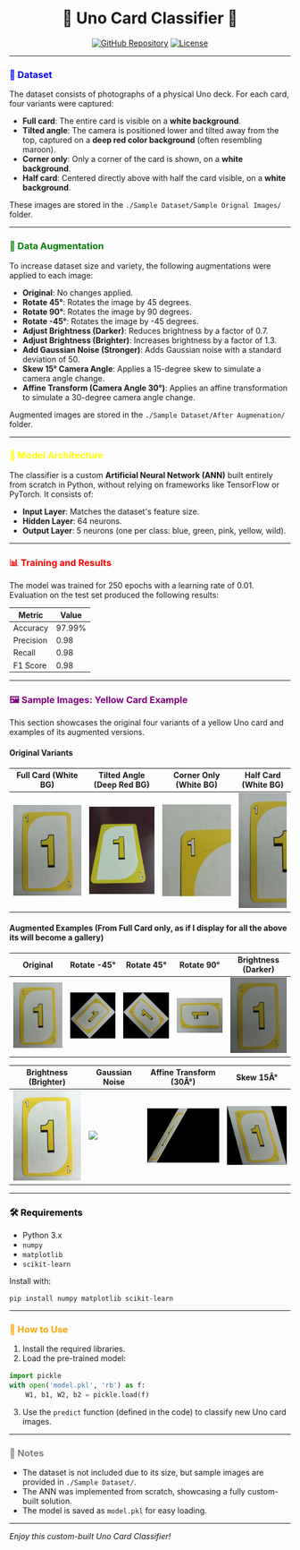 <h1 align="center">🎴 Uno Card Classifier 🎴</h1>

<p align="center">
  <a href="https://github.com/yourusername/yourrepo"><img src="https://img.shields.io/badge/GitHub-Repository-blue" alt="GitHub Repository"></a>
  <a href="https://opensource.org/licenses/MIT"><img src="https://img.shields.io/badge/License-MIT-green" alt="License"></a>
</p>

---

### <span style="color: blue;">📸 Dataset</span>
The dataset consists of photographs of a physical Uno deck. For each card, four variants were captured:
- **Full card**: The entire card is visible on a **white background**.
- **Tilted angle**: The camera is positioned lower and tilted away from the top, captured on a **deep red color background** (often resembling maroon).
- **Corner only**: Only a corner of the card is shown, on a **white background**.
- **Half card**: Centered directly above with half the card visible, on a **white background**.

These images are stored in the `./Sample Dataset/Sample Orignal Images/` folder.

---

### <span style="color: green;">🔄 Data Augmentation</span>
To increase dataset size and variety, the following augmentations were applied to each image:
- **Original**: No changes applied.
- **Rotate 45°**: Rotates the image by 45 degrees.
- **Rotate 90°**: Rotates the image by 90 degrees.
- **Rotate -45°**: Rotates the image by -45 degrees.
- **Adjust Brightness (Darker)**: Reduces brightness by a factor of 0.7.
- **Adjust Brightness (Brighter)**: Increases brightness by a factor of 1.3.
- **Add Gaussian Noise (Stronger)**: Adds Gaussian noise with a standard deviation of 50.
- **Skew 15° Camera Angle**: Applies a 15-degree skew to simulate a camera angle change.
- **Affine Transform (Camera Angle 30°)**: Applies an affine transformation to simulate a 30-degree camera angle change.

Augmented images are stored in the `./Sample Dataset/After Augmenation/` folder.

---

### <span style="color: yellow;">🧠 Model Architecture</span>
The classifier is a custom **Artificial Neural Network (ANN)** built entirely from scratch in Python, without relying on frameworks like TensorFlow or PyTorch. It consists of:
- **Input Layer**: Matches the dataset's feature size.
- **Hidden Layer**: 64 neurons.
- **Output Layer**: 5 neurons (one per class: blue, green, pink, yellow, wild).

---

### <span style="color: red;">📊 Training and Results</span>
The model was trained for 250 epochs with a learning rate of 0.01. Evaluation on the test set produced the following results:

| Metric    | Value  |
|-----------|--------|
| Accuracy  | 97.99% |
| Precision | 0.98   |
| Recall    | 0.98   |
| F1 Score  | 0.98   |

---

### <span style="color: purple;">🖼️ Sample Images: Yellow Card Example</span>
This section showcases the original four variants of a yellow Uno card and examples of its augmented versions.

#### Original Variants
| Full Card (White BG) | Tilted Angle (Deep Red BG) | Corner Only (White BG) | Half Card (White BG) |
|----------------------|----------------------------|------------------------|----------------------|
| <img src="./Sample%20Dataset/Sample%20Orignal%20Images/49.jpg" > | <img src="./Sample%20Dataset/Sample%20Orignal%20Images/13.jpg" > | <img src="./Sample%20Dataset/Sample%20Orignal%20Images/50.jpg" > | <img src="./Sample%20Dataset/Sample%20Orignal%20Images/1.jpg" > |

#### Augmented Examples (From Full Card only, as if I display for all the above its will become a gallery)

| Original | Rotate -45° | Rotate 45° | Rotate 90° | Brightness (Darker) |
|----------|-------------|------------|------------|----------------------|
| <img src="./Sample%20Dataset/After%20Augmenation/49_Original.jpg" width="150"> | <img src="./Sample%20Dataset/After%20Augmenation/49_Rotate_-45Â°.jpg" width="150"> | <img src="./Sample%20Dataset/After%20Augmenation/49_Rotate_45Â°.jpg" width="150"> | <img src="./Sample%20Dataset/After%20Augmenation/49_Rotate_90Â°.jpg" width="150"> | <img src="./Sample%20Dataset/After%20Augmenation/49_Adjust_Brightness_(Darker).jpg" width="150"> |

| Brightness (Brighter) | Gaussian Noise | Affine Transform (30Â°) | Skew 15Â° |
|------------------------|----------------|--------------------------|-----------|
| <img src="./Sample%20Dataset/After%20Augmenation/49_Adjust_Brightness_(Brighter).jpg" width="150"> | <img src="./Sample%20Dataset/After%20Augmenation/49_Add_Gaussian_Noise_(Stronger).jpg" width="150"> | <img src="./Sample%20Dataset/After%20Augmenation/49_Affine_Transform_(Camera_Angle_30Â°).jpg" width="150"> | <img src="./Sample%20Dataset/After%20Augmenation/49_Skew_15Â°_Camera_Angle.jpg" width="150"> |

---

### <span style="color: black;">🛠️ Requirements</span>
- Python 3.x
- `numpy`
- `matplotlib`
- `scikit-learn`

Install with:
```
pip install numpy matplotlib scikit-learn
```

---

### <span style="color: orange;">🚀 How to Use</span>
1. Install the required libraries.
2. Load the pre-trained model:
```python
import pickle
with open('model.pkl', 'rb') as f:
    W1, b1, W2, b2 = pickle.load(f)
```
3. Use the `predict` function (defined in the code) to classify new Uno card images.

---

### <span style="color: gray;">📝 Notes</span>
- The dataset is not included due to its size, but sample images are provided in `./Sample Dataset/`.
- The ANN was implemented from scratch, showcasing a fully custom-built solution.
- The model is saved as `model.pkl` for easy loading.

---

*Enjoy this custom-built Uno Card Classifier!*
